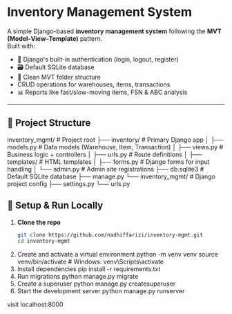 # Inventory Management System

A simple Django-based **inventory management system** following the **MVT (Model–View–Template)** pattern.  
Built with:

- 🔐 Django's built-in authentication (login, logout, register)
- 🗃️ Default SQLite database
- 🧱 Clean MVT folder structure
- CRUD operations for warehouses, items, transactions
- 📊 Reports like fast/slow-moving items, FSN & ABC analysis

---

## 📁 Project Structure

inventory_mgmt/ # Project root
├── inventory/ # Primary Django app
│ ├── models.py # Data models (Warehouse, Item, Transaction)
│ ├── views.py # Business logic + controllers
│ ├── urls.py # Route definitions
│ ├── templates/ # HTML templates
│ ├── forms.py # Django forms for input handling
│ └── admin.py # Admin site registrations
├── db.sqlite3 # Default SQLite database
├── manage.py
└── inventory_mgmt/ # Django project config
├── settings.py
└── urls.py

## 🚀 Setup & Run Locally

1. **Clone the repo**  
   ```bash
   git clone https://github.com/nadhiffarizi/inventory-mgmt.git
   cd inventory-mgmt
2. Create and activate a virtual environment
   python -m venv venv
   source venv/bin/activate    # Windows: venv\Scripts\activate
3. Install dependencies
   pip install -r requirements.txt
4. Run migrations
   python manage.py migrate
5. Create a superuser
   python manage.py createsuperuser
6. Start the development server
   python manage.py runserver

visit localhost:8000

